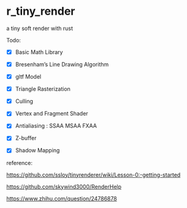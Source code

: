 # r_tiny_render
a tiny soft render with rust


Todo:

- [x] Basic Math Library

- [x] Bresenham’s Line Drawing Algorithm

- [x] gltf Model

- [x] Triangle Rasterization

- [x] Culling

- [x] Vertex and Fragment Shader

- [x] Antialiasing : SSAA MSAA FXAA

- [x] Z-buffer

- [x] Shadow Mapping



reference:

https://github.com/ssloy/tinyrenderer/wiki/Lesson-0:-getting-started

https://github.com/skywind3000/RenderHelp

https://www.zhihu.com/question/24786878